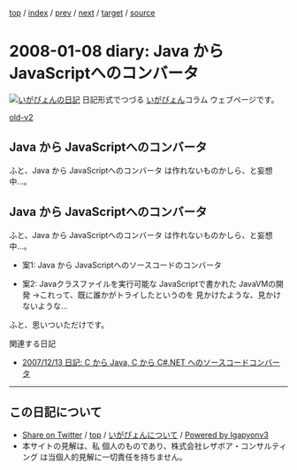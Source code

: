 [top](../index.html) 
 / [index](index.html) 
 / [prev](ig080102.html) 
 / [next](ig080110.html) 
 / [target](http://www.igapyon.jp/igapyon/diary/2008/ig080108.html) 
 / [source](https://github.com/igapyon/diary/blob/master/2008/ig080108.src.md) 

2008-01-08 diary: Java から JavaScriptへのコンバータ
=====================================================================================================
[![いがぴょんの日記](http://www.igapyon.jp/igapyon/diary/images/iga200306s.jpg "いがぴょん")](http://www.igapyon.jp/igapyon/diary/memo/memoigapyon.html) 日記形式でつづる [いがぴょん](http://www.igapyon.jp/igapyon/diary/memo/memoigapyon.html)コラム ウェブページです。

[old-v2](ig080108-orig.html)

## Java から JavaScriptへのコンバータ

ふと、Java から JavaScriptへのコンバータ は作れないものかしら、と妄想中…。


## Java から JavaScriptへのコンバータ

ふと、Java から JavaScriptへのコンバータ は作れないものかしら、と妄想中…。

* 案1: Java から JavaScriptへのソースコードのコンバータ
  
* 案2: Javaクラスファイルを実行可能な JavaScriptで書かれた JavaVMの開発
  →これって、既に誰かがトライしたというのを 見かけたような、見かけないような…

ふと、思いついただけです。

関連する日記

* [2007/12/13 日記: C から Java, C から C#.NET へのソースコードコンバータ](../2007/ig071213.html)


----------------------------------------------------------------------------------------------------

## この日記について

* [Share on Twitter](https://twitter.com/intent/tweet?hashtags=igapyon%2Cdiary%2C%E3%81%84%E3%81%8C%E3%81%B4%E3%82%87%E3%82%93&text=Java+%E3%81%8B%E3%82%89+JavaScript%E3%81%B8%E3%81%AE%E3%82%B3%E3%83%B3%E3%83%90%E3%83%BC%E3%82%BF&url=http%3A%2F%2Fwww.igapyon.jp%2Figapyon%2Fdiary%2F2008%2Fig080108.html) / [top](../index.html) / [いがぴょんについて](http://www.igapyon.jp/igapyon/diary/memo/memoigapyon.html) / [Powered by Igapyonv3](https://github.com/igapyon/igapyonv3)
* 本サイトの見解は、私 個人のものであり、株式会社レザボア・コンサルティング は当個人的見解に一切責任を持ちません。 
